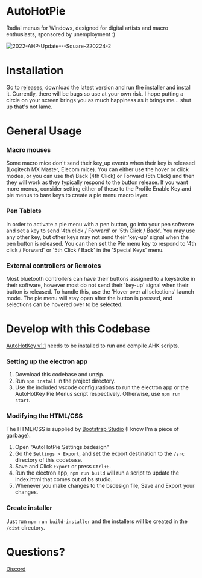 # AutoHotPie

Radial menus for Windows, designed for digital artists and macro enthusiasts, sponsored by unemployment :)

![2022-AHP-Update---Square-220224-2](https://user-images.githubusercontent.com/36665762/155584629-fd483863-2005-420f-ab3e-44369fe01884.gif)

# Installation

Go to [releases](https://github.com/Faryzal2020/AutoHotPie/releases), download the latest version and run the installer and install it. Currently, there will be bugs so use at your own risk.  I hope putting a circle on your screen brings you as much happiness as it brings me... shut up that's not lame.

# General Usage

### Macro mouses

Some macro mice don't send their key_up events when their key is released (Logitech MX Master, Elecom mice).  You can either use the hover or click modes, or you can use the\ Back (4th Click) or Forward (5th Click) and then they will work as they typically respond to the button release.  If you want more menus, consider setting either of these to the Profile Enable Key and pie menus to bare keys to create a pie menu macro layer.

### Pen Tablets

In order to activate a pie menu with a pen button, go into your pen software and set a key to send '4th click / Forward' or '5th Click / Back'. You may use any other key, but other keys may not send their 'key-up' signal when the pen button is released. You can then set the Pie menu key to respond to '4th click / Forward' or '5th Click / Back' in the 'Special Keys' menu.

### External controllers or Remotes

Most bluetooth controllers can have their buttons assigned to a keystroke in their software, however most do not send their 'key-up' signal when their button is released. To handle this, use the 'Hover over all selections' launch mode. The pie menu will stay open after the button is pressed, and selections can be hovered over to be selected.

# Develop with this Codebase
[AutoHotKey v1.1](https://www.autohotkey.com/) needs to be installed to run and compile AHK scripts.

### Setting up the electron app
1. Download this codebase and unzip.
2. Run `npm install` in the project directory.
3. Use the included vscode configurations to run the electron app or the AutoHotKey Pie Menus script respectively.  Otherwise, use `npm run start`.

### Modifying the HTML/CSS
The HTML/CSS is supplied by [Bootstrap Studio](https://bootstrapstudio.io/) (I know I'm a piece of garbage).
1. Open "AutoHotPie Settings.bsdesign"
2. Go the `Settings > Export`, and set the export destination to the `/src` directory of this codebase.
3. Save and Click `Export` or press `Ctrl+E`.
4. Run the electron app, `npm run build` will run a script to update the index.html that comes out of bs studio.
5. Whenever you make changes to the bsdesign file, Save and Export your changes.

### Create installer
Just run `npm run build-installer` and the installers will be created in the `/dist` directory.

# Questions?
[Discord](https://discord.gg/yszsupzR7d)

